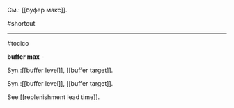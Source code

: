 См.: [[буфер макс]].

#shortcut




<hr/>

#tocico

<b>buffer max</b> - 


Syn.:[[buffer level]], [[buffer target]].


Syn.:[[buffer level]], [[buffer target]].



See:[[replenishment lead time]].



